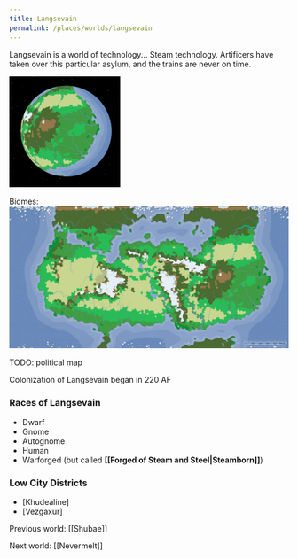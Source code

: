 ```yaml
---
title: Langsevain
permalink: /places/worlds/langsevain
---
```

Langsevain is a world of technology... Steam technology. Artificers have taken over this particular asylum, and the trains are never on time.

![Langsevain from Orbit](../../assets/img/langsevain-orbit.gif)

Biomes:
![Langsevain Biomes](../../assets/img/langsevain-biomes.png)

TODO: political map

Colonization of Langsevain began in 220 AF

### Races of Langsevain
- Dwarf
- Gnome
- Autognome
- Human
- Warforged (but called **[[Forged of Steam and Steel|Steamborn]]**)

### Low City Districts
- [Khudealine]
- [Vezgaxur]

Previous world: [[Shubae]]

Next world: [[Nevermelt]]